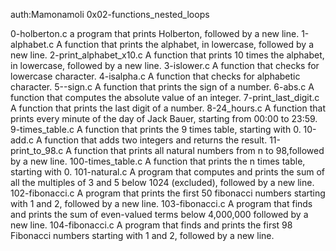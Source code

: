 auth:Mamonamoli
0x02-functions_nested_loops

0-holberton.c
a program that prints Holberton, followed by a new line.
1-alphabet.c
A function that prints the alphabet, in lowercase, followed by a new line.
2-print_alphabet_x10.c
A function that prints 10 times the alphabet, in lowercase, followed by a new line.
3-islower.c
A function that checks for lowercase character.
4-isalpha.c
A function that checks for alphabetic character.
5--sign.c
A function that prints the sign of a number.
6-abs.c
A function that computes the absolute value of an integer.
7-print_last_digit.c
A function that prints the last digit of a number.
8-24_hours.c
A function that prints every minute of the day of Jack Bauer, starting from 00:00 to 23:59.
9-times_table.c
A function that prints the 9 times table, starting with 0.
10-add.c
A function that adds two integers and returns the result.
11-print_to_98.c
A function that prints all natural numbers from n to 98,followed by a new line.
100-times_table.c
A function that prints the n times table, starting with 0.
101-natural.c
A program that computes and prints the sum of all the multiples of 3 and 5 below 1024 (excluded), followed by a new line.
102-fibonacci.c
A program that prints the first 50 fibonacci numbers starting with 1 and 2, followed by a new line.
103-fibonacci.c
A program that finds and prints the sum of even-valued terms below 4,000,000 followed by a new line.
104-fibonacci.c
A program that finds and prints the first 98 Fibonacci numbers starting with 1 and 2, followed by a new line.
